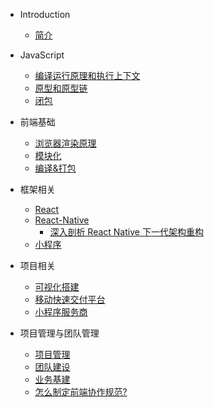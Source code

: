 <!-- docs/_sidebar.md -->
<!-- * [Introduction](README.md)
* [JavaScript相关](javascript/)
* [前端基础](base/)
* [框架相关](hybrid/)
* [项目相关](business/)
* [项目管理与团队管理](manage/) -->

* Introduction
    * [简介](README.md)

* JavaScript
    * [编译运行原理和执行上下文](/javascript/base.md)
    * [原型和原型链](/javascript/this.md)
    * [闭包](/javascript/this.md)
* 前端基础
    * [浏览器渲染原理](/javascript/base.md)
    * [模块化](/javascript/this.md)
    * [编译&打包](/javascript/this.md)
* 框架相关
    * [React](/javascript/base.md)
    * [React-Native](/hybrid/rn/)
        * [深入剖析 React Native 下一代架构重构](/hybrid/rn/next.md)
    * [小程序](/javascript/this.md)
* 项目相关
    * [可视化搭建](/javascript/base.md)
    * [移动快速交付平台](/javascript/this.md)
    * [小程序服务商](/javascript/this.md)
* 项目管理与团队管理
    * [项目管理](/javascript/base.md)
    * [团队建设](/javascript/this.md)
    * [业务基建](/javascript/this.md)
    * [怎么制定前端协作规范?](/manage/rule.md)